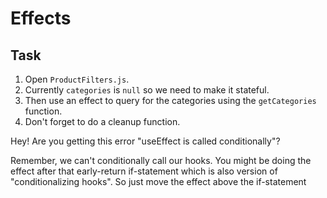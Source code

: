 # Effects

## Task

1. Open `ProductFilters.js`.
2. Currently `categories` is `null` so we need to make it stateful.
3. Then use an effect to query for the categories using the `getCategories` function.
4. Don't forget to do a cleanup function.

Hey! Are you getting this error "useEffect is called conditionally"?

Remember, we can't conditionally call our hooks. You might be doing the effect after that early-return if-statement which is also version of "conditionalizing hooks". So just move the effect above the if-statement
